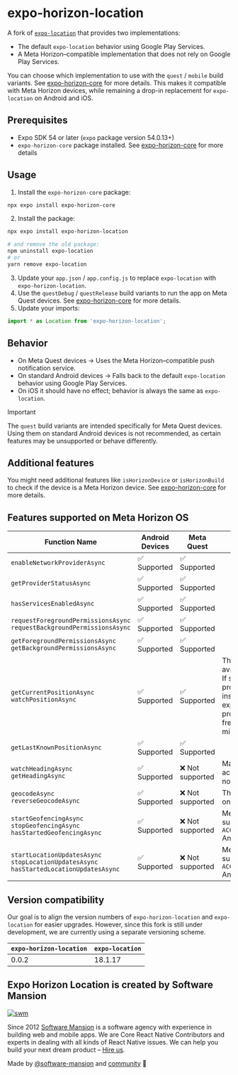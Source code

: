 # expo-horizon-location

A fork of [`expo-location`](https://github.com/expo/expo/tree/main/packages/expo-location) that provides two implementations:

- The default `expo-location` behavior using Google Play Services.
- A Meta Horizon–compatible implementation that does not rely on Google Play Services.

You can choose which implementation to use with the `quest` / `mobile` build variants. See [expo-horizon-core](../expo-horizon-core/README.md) for more details. This makes it compatible with Meta Horizon devices, while remaining a drop-in replacement for `expo-location` on Android and iOS.

## Prerequisites
- Expo SDK 54 or later (`expo` package version 54.0.13+)
- `expo-horizon-core` package installed. See [expo-horizon-core](../expo-horizon-core/README.md) for more details

## Usage

1. Install the `expo-horizon-core` package:

```bash
npx expo install expo-horizon-core
```

2. Install the package:

```bash
npx expo install expo-horizon-location

# and remove the old package:
npm uninstall expo-location
# or
yarn remove expo-location
```

3. Update your `app.json` / `app.config.js` to replace `expo-location` with `expo-horizon-location`.
4. Use the `questDebug` / `questRelease` build variants to run the app on Meta Quest devices. See [expo-horizon-core](../expo-horizon-core/README.md) for more details.
5. Update your imports:

```js
import * as Location from 'expo-horizon-location';
```

## Behavior

- On Meta Quest devices → Uses the Meta Horizon–compatible push notification service.
- On standard Android devices → Falls back to the default `expo-location` behavior using Google Play Services.
- On iOS it should have no effect; behavior is always the same as `expo-location`.

> [!IMPORTANT]
> The `quest` build variants are intended specifically for Meta Quest devices. Using them on standard Android devices is not recommended, as certain features may be unsupported or behave differently.

## Additional features

You might need additional features like `isHorizonDevice` or `isHorizonBuild` to check if the device is a Meta Horizon device. See [expo-horizon-core](../expo-horizon-core/README.md) for more details.

## Features supported on Meta Horizon OS

| Function Name                                                                                     | Android Devices | Meta Quest       | Notes                                                                                                                                                                                                               |
| ------------------------------------------------------------------------------------------------- | --------------- | ---------------- | ------------------------------------------------------------------------------------------------------------------------------------------------------------------------------------------------------------------- |
| `enableNetworkProviderAsync`                                                                      | ✅ Supported    | ✅ Supported     |                                                                                                                                                                                                                     |
| `getProviderStatusAsync`                                                                          | ✅ Supported    | ✅ Supported     |                                                                                                                                                                                                                     |
| `hasServicesEnabledAsync`                                                                         | ✅ Supported    | ✅ Supported     |                                                                                                                                                                                                                     |
| `requestForegroundPermissionsAsync` <br> `requestBackgroundPermissionsAsync`                      | ✅ Supported    | ✅ Supported     |                                                                                                                                                                                                                     |
| `getForegroundPermissionsAsync` <br> `getBackgroundPermissionsAsync`                              | ✅ Supported    | ✅ Supported     |                                                                                                                                                                                                                     |
| `getCurrentPositionAsync` <br> `watchPositionAsync`                                               | ✅ Supported    | ✅ Supported     | The GPS provider is not available on Quest devices. If selected, the network provider will be used instead. Note that, based on experiments, the network provider updates no more frequently than every 10 minutes. |
| `getLastKnownPositionAsync`                                                                       | ✅ Supported    | ✅ Supported     |                                                                                                                                                                                                                     |
| `watchHeadingAsync` <br> `getHeadingAsync`                                                        | ✅ Supported    | ❌ Not supported | Magnetic and accelerometer sensors are not available on Quest.                                                                                                                                                      |
| `geocodeAsync` <br> `reverseGeocodeAsync`                                                         | ✅ Supported    | ❌ Not supported | The [`Geocoder`](https://developer.android.com/reference/android/location/Geocoder) is not present on Quest.                                                                                                        |
| `startGeofencingAsync` <br> `stopGeofencingAsync` <br> `hasStartedGeofencingAsync`                | ✅ Supported    | ❌ Not supported | Meta Horizon Store doesn't support `ACCESS_BACKGROUND_LOCATION` Android permission.                                                                                                                                 |
| `startLocationUpdatesAsync` <br> `stopLocationUpdatesAsync` <br> `hasStartedLocationUpdatesAsync` | ✅ Supported    | ❌ Not supported | Meta Horizon Store doesn't support `ACCESS_BACKGROUND_LOCATION` Android permission.                                                                                                                                 |

## Version compatibility

Our goal is to align the version numbers of `expo-horizon-location` and `expo-location` for easier upgrades. However, since this fork is still under development, we are currently using a separate versioning scheme.

| `expo-horizon-location` | `expo-location` |
| ----------------------- | --------------- |
| 0.0.2                   | 18.1.17         |

## Expo Horizon Location is created by Software Mansion

[![swm](https://logo.swmansion.com/logo?color=white&variant=desktop&width=150&tag=expo-horizon-location-github 'Software Mansion')](https://swmansion.com)

Since 2012 [Software Mansion](https://swmansion.com) is a software agency with
experience in building web and mobile apps. We are Core React Native
Contributors and experts in dealing with all kinds of React Native issues. We
can help you build your next dream product –
[Hire us](https://swmansion.com/contact/projects?utm_source=expo-horizon-location&utm_medium=readme).

Made by [@software-mansion](https://github.com/software-mansion) and
[community](https://github.com/software-mansion-labs/expo-horizon/graphs/contributors) 💛
